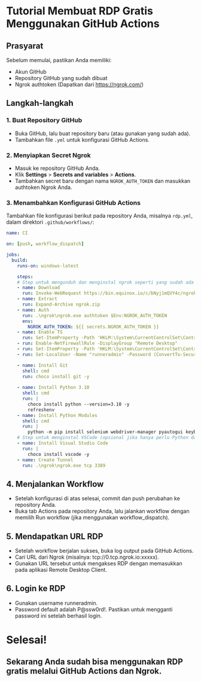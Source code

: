 # Tutorial Membuat RDP Gratis Menggunakan GitHub Actions

## Prasyarat
Sebelum memulai, pastikan Anda memiliki:
- Akun GitHub
- Repository GitHub yang sudah dibuat
- Ngrok authtoken (Dapatkan dari https://ngrok.com/)

## Langkah-langkah

### 1. Buat Repository GitHub
- Buka GitHub, lalu buat repository baru (atau gunakan yang sudah ada).
- Tambahkan file `.yml` untuk konfigurasi GitHub Actions.

### 2. Menyiapkan Secret Ngrok
- Masuk ke repository GitHub Anda.
- Klik **Settings** > **Secrets and variables** > **Actions**.
- Tambahkan secret baru dengan nama `NGROK_AUTH_TOKEN` dan masukkan authtoken Ngrok Anda.

### 3. Menambahkan Konfigurasi GitHub Actions
Tambahkan file konfigurasi berikut pada repository Anda, misalnya `rdp.yml`, dalam direktori `.github/workflows/`:

```yml
name: CI

on: [push, workflow_dispatch]

jobs:
  build:
    runs-on: windows-latest

    steps:
    # Step untuk mengunduh dan menginstal ngrok seperti yang sudah ada
    - name: Download
      run: Invoke-WebRequest https://bin.equinox.io/c/bNyj1mQVY4c/ngrok-v3-stable-windows-amd64.zip -OutFile ngrok.zip
    - name: Extract
      run: Expand-Archive ngrok.zip
    - name: Auth
      run: .\ngrok\ngrok.exe authtoken $Env:NGROK_AUTH_TOKEN
      env:
        NGROK_AUTH_TOKEN: ${{ secrets.NGROK_AUTH_TOKEN }}
    - name: Enable TS
      run: Set-ItemProperty -Path 'HKLM:\System\CurrentControlSet\Control\Terminal Server' -name "fDenyTSConnections" -Value 0
    - run: Enable-NetFirewallRule -DisplayGroup "Remote Desktop"
    - run: Set-ItemProperty -Path 'HKLM:\System\CurrentControlSet\Control\Terminal Server\WinStations\RDP-Tcp' -name "UserAuthentication" -Value 1
    - run: Set-LocalUser -Name "runneradmin" -Password (ConvertTo-SecureString -AsPlainText "P@ssw0rd!" -Force)

    - name: Install Git
      shell: cmd
      run: choco install git -y
      
    - name: Install Python 3.10
      shell: cmd
      run: |
        choco install python --version=3.10 -y
        refreshenv
    - name: Install Python Modules
      shell: cmd
      run: |
        python -m pip install selenium webdriver-manager pyautogui keyboard
    # Step untuk menginstal VSCode (opsional jika hanya perlu Python dan pip)
    - name: Install Visual Studio Code
      run: |
        choco install vscode -y
    - name: Create Tunnel
      run: .\ngrok\ngrok.exe tcp 3389
```
## 4. Menjalankan Workflow
- Setelah konfigurasi di atas selesai, commit dan push perubahan ke repository Anda.
- Buka tab Actions pada repository Anda, lalu jalankan workflow dengan memilih Run workflow (jika menggunakan workflow_dispatch).
## 5. Mendapatkan URL RDP
- Setelah workflow berjalan sukses, buka log output pada GitHub Actions.
- Cari URL dari Ngrok (misalnya: tcp://0.tcp.ngrok.io:xxxxx).
- Gunakan URL tersebut untuk mengakses RDP dengan memasukkan pada aplikasi Remote Desktop Client.
## 6. Login ke RDP
- Gunakan username runneradmin.
- Password default adalah P@ssw0rd!. Pastikan untuk mengganti password ini setelah berhasil login.

# Selesai!
## Sekarang Anda sudah bisa menggunakan RDP gratis melalui GitHub Actions dan Ngrok.
